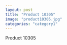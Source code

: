 ```yaml
---
layout: post
title: "Product 10305"
image: "product10305.jpg"
categories: "category1"
---
```

Product 10305
